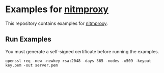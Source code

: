 # Examples for [nitmproxy](https://github.com/chhsiao90/nitmproxy)

This repository contains examples for  [nitmproxy](https://github.com/chhsiao90/nitmproxy).

## Run Examples

You must generate a self-signed certificate before running the examples.

```shell
openssl req -new -newkey rsa:2048 -days 365 -nodes -x509 -keyout key.pem -out server.pem
```